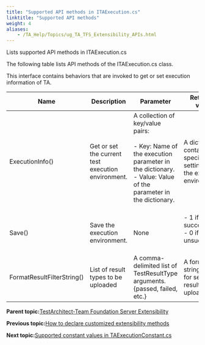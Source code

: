 ```yaml
--- 
title: "Supported API methods in ITAExecution.cs"
linktitle: "Supported API methods"
weight: 4
aliases: 
    - /TA_Help/Topics/ug_TA_TFS_Extensibility_APIs.html
---
```


Lists supported API methods in ITAExecution.cs

The following table lists API methods of the ITAExecution.cs class.

This interface contains behaviors that are invoked to get or set execution information of TA.

|Name|Description|Parameter|Returned value|
|----|-----------|---------|--------------|
|ExecutionInfo\(\)|Get or set the current test execution environment.|A collection of key/value pairs:<br><br>-   Key: Name of the execution parameter in the dictionary.<br>-   Value: Value of the parameter in the dictionary.<br><br>|A dictionary containing all specified settings for the execution environment.|<br>
|Save\(\)|Save the execution environment.|None|-   1 if successful;<br>-   0 if unsuccessful.<br><br>|<br>
|FormatResultFilterString\(\)|List of result types to be uploaded|A comma-delimited list of TestResultType arguments. \{passed, failed, etc.\}|A formatted string used for selecting results to be uploaded.|

**Parent topic:**[TestArchitect-Team Foundation Server Extensibility](/TA_Help/Topics/ug_MTM_Extensibility.html)

**Previous topic:**[How to declare customized extensibility methods](/TA_Help/Topics/ug_TA_TFS_Extensibility_declaration.html)

**Next topic:**[Supported constant values in TAExecutionConstant.cs](/TA_Help/Topics/ug_TA_TFS_Extensibility_constants.html)

